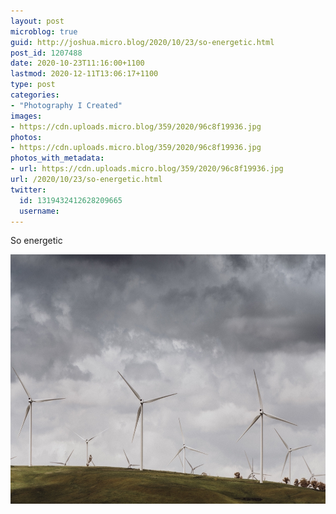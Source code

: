 ```yaml
---
layout: post
microblog: true
guid: http://joshua.micro.blog/2020/10/23/so-energetic.html
post_id: 1207488
date: 2020-10-23T11:16:00+1100
lastmod: 2020-12-11T13:06:17+1100
type: post
categories:
- "Photography I Created"
images:
- https://cdn.uploads.micro.blog/359/2020/96c8f19936.jpg
photos:
- https://cdn.uploads.micro.blog/359/2020/96c8f19936.jpg
photos_with_metadata:
- url: https://cdn.uploads.micro.blog/359/2020/96c8f19936.jpg
url: /2020/10/23/so-energetic.html
twitter:
  id: 1319432412628209665
  username: 
---
```

So energetic

<img src="uploads/2020/96c8f19936.jpg" width="600" height="399" alt="" />
